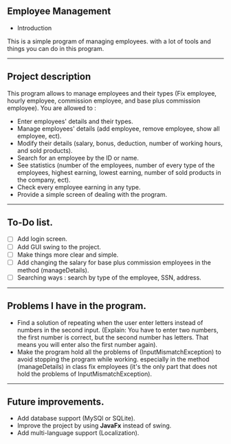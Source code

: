 ## Employee Management

- Introduction

This is a simple program of managing employees. with a lot of tools and things you can do in this program.

---
## Project description
This program allows to manage employees and their types (Fix employee, hourly employee, commission employee, and
base plus commission employee). You are allowed to :
- Enter employees' details and their types.
- Manage employees' details (add employee, remove employee, show all employee, ect).
- Modify their details (salary, bonus, deduction, number of working hours, and sold products).
- Search for an employee by the ID or name.
- See statistics (number of the employees, number of every type of the employees, highest earning, lowest earning,
number of sold products in the company, ect).
- Check every employee earning in any type.
- Provide a simple screen of dealing with the program.
---
## To-Do list.
- [  ] Add login screen.
- [  ] Add GUI swing to the project.
- [  ] Make things more clear and simple.
- [  ] Add changing the salary for base plus commission employees in the method (manageDetails).
- [  ] Searching ways : search by type of the employee, SSN, address.
---
## Problems I have in the program.
- Find a solution of repeating when the user enter letters instead of numbers in the second input. (Explain:
You have to enter two numbers, the first number is correct, but the second number has letters. That means you will
enter also the first number again).
- Make the program hold all the problems of (InputMismatchException) to avoid stopping the program while working. 
especially in the method (manageDetails) in class fix employees (it's the only part that does not hold the problems
of InputMismatchException).
---
## Future improvements.
- Add database support (MySQl or SQLite).
- Improve the project by using **JavaFx** instead of swing.
- Add multi-language support (Localization).
